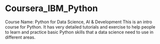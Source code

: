 # Coursera_IBM_Python
Course Name: Python for Data Science, AI &amp; Development
This is an intro course for Python. It has very detailed tutorials and exercise to help people to learn and practice basic Python skills that a data science need to use in different areas.
